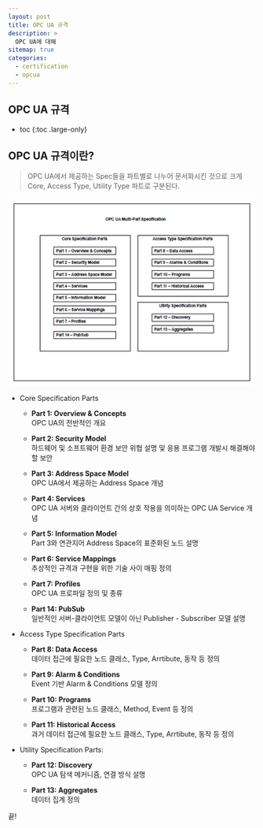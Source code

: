 ```yaml
---
layout: post
title: OPC UA 규격
description: >
  OPC UA에 대해
sitemap: true
categories:
  - certification
  - opcua
---
```


## OPC UA 규격

* toc
{:toc .large-only}

## OPC UA 규격이란?

>OPC UA에서 제공하는 Spec들을 파트별로 나누어 문서화시킨 것으로 크게 Core, Access Type, Utility Type 파트로 구분된다.

![그림1](/assets/img/opcua/specification.png)

- Core Specification Parts  
  - __Part 1: Overview & Concepts__  
  OPC UA의 전반적인 개요  

  - __Part 2: Security Model__  
  하드웨어 및 소프트웨어 환경 보안 위협 설명 및 응용 프로그램 개발시 해결해야 할 보안  

  - __Part 3: Address Space Model__  
  OPC UA에서 제공하는 Address Space 개념

  - __Part 4: Services__  
  OPC UA 서버와 클라이언트 간의 상호 작용을 의미하는 OPC UA Service 개념

  - __Part 5: Information Model__  
  Part 3와 연관지어 Address Space의 표준화된 노드 설명

  - __Part 6: Service Mappings__  
  추상적인 규격과 구현을 위한 기술 사이 매핑 정의

  - __Part 7: Profiles__  
  OPC UA 프로파일 정의 및 종류

  - __Part 14: PubSub__  
  일반적인 서버-클라이언트 모델이 아닌 Publisher - Subscriber 모델 설명 

- Access Type Specification Parts  
  - __Part 8: Data Access__  
  데이터 접근에 필요한 노드 클래스, Type, Arrtibute, 동작 등 정의

  - __Part 9: Alarm & Conditions__  
  Event 기반 Alarm & Conditions 모델 정의

  - __Part 10: Programs__  
  프로그램과 관련된 노드 클래스, Method, Event 등 정의

  - __Part 11: Historical Access__  
  과거 데이터 접근에 필요한 노드 클래스, Type, Arrtibute, 동작 등 정의

- Utility Specification Parts:
  - __Part 12: Discovery__  
  OPC UA 탐색 메커니즘, 연결 방식 설명
  
  - __Part 13: Aggregates__  
  데이터 집계 정의


끝!